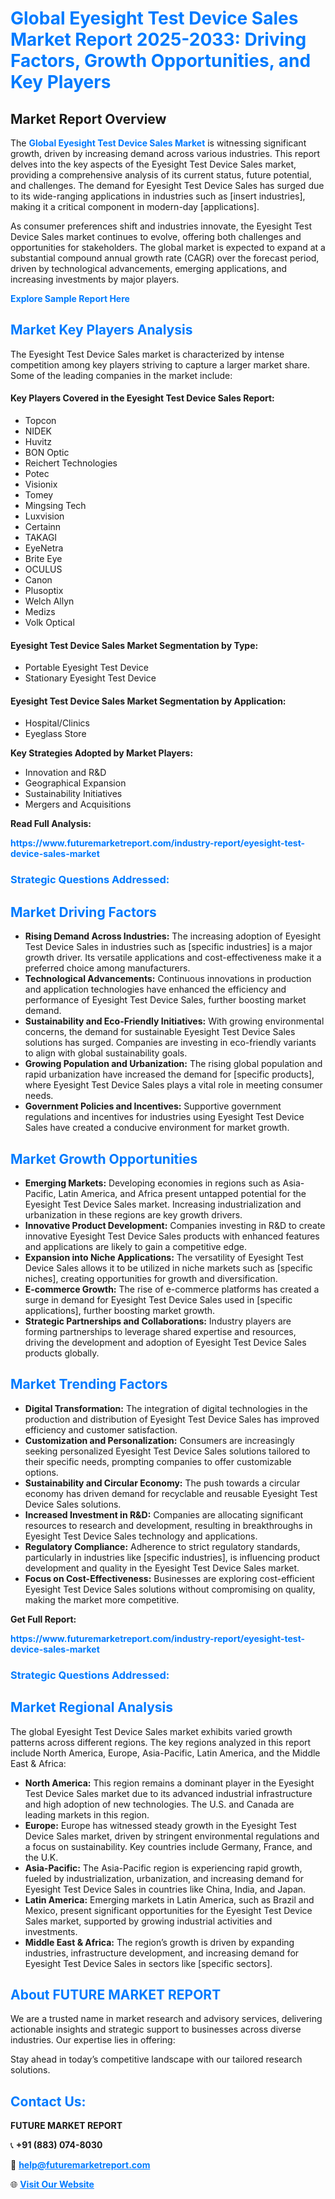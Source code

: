<h1 style="color: #007BFF;">Global Eyesight Test Device Sales Market Report 2025-2033: Driving Factors, Growth Opportunities, and Key Players</h1>

<section id="overview">
<h2>Market Report Overview</h2>
<p>The <a href="https://www.futuremarketreport.com/industry-report/eyesight-test-device-sales-market" style="color: #007BFF; text-decoration: none;"><strong>Global Eyesight Test Device Sales Market</strong></a> is witnessing significant growth, driven by increasing demand across various industries. This report delves into the key aspects of the Eyesight Test Device Sales market, providing a comprehensive analysis of its current status, future potential, and challenges. The demand for Eyesight Test Device Sales has surged due to its wide-ranging applications in industries such as [insert industries], making it a critical component in modern-day [applications].</p>
<p>As consumer preferences shift and industries innovate, the Eyesight Test Device Sales market continues to evolve, offering both challenges and opportunities for stakeholders. The global market is expected to expand at a substantial compound annual growth rate (CAGR) over the forecast period, driven by technological advancements, emerging applications, and increasing investments by major players.</p>
</section>

<section id="overview">
<p><a href="https://www.futuremarketreport.com/request-sample/reportId=103925" style="color: #007BFF; text-decoration: none;"><strong>Explore Sample Report Here</strong></a></p>
</section>

<section id="key-players">
<h2 style="color: #007BFF;">Market Key Players Analysis</h2>
<p>The Eyesight Test Device Sales market is characterized by intense competition among key players striving to capture a larger market share. Some of the leading companies in the market include:</p>
<h4>Key Players Covered in the Eyesight Test Device Sales Report:</h4>
<ul><li>Topcon</li><li>NIDEK</li><li>Huvitz</li><li>BON Optic</li><li>Reichert Technologies</li><li>Potec</li><li>Visionix</li><li>Tomey</li><li>Mingsing Tech</li><li>Luxvision</li><li>Certainn</li><li>TAKAGI</li><li>EyeNetra</li><li>Brite Eye</li><li>OCULUS</li><li>Canon</li><li>Plusoptix</li><li>Welch Allyn</li><li>Medizs</li><li>Volk Optical</li></ul>
<h4>Eyesight Test Device Sales Market Segmentation by Type:</h4>
<ul><li>Portable Eyesight Test Device</li><li>Stationary Eyesight Test Device</li></ul>

<h4>Eyesight Test Device Sales Market Segmentation by Application:</h4>
<ul><li>Hospital/Clinics</li><li>Eyeglass Store</li></ul>
<p><strong>Key Strategies Adopted by Market Players:</strong></p>
<ul>
<li>Innovation and R&D</li>
<li>Geographical Expansion</li>
<li>Sustainability Initiatives</li>
<li>Mergers and Acquisitions</li>
</ul>
</section>

<section>
<p><strong>Read Full Analysis: </strong></p><a href="https://www.futuremarketreport.com/industry-report/eyesight-test-device-sales-market" style="color: #007BFF; text-decoration: none;"><strong>https://www.futuremarketreport.com/industry-report/eyesight-test-device-sales-market</strong></a>
<h3 style="color: #007BFF;">Strategic Questions Addressed:</h3>
</section>

<section id="driving-factors">
<h2 style="color: #007BFF;">Market Driving Factors</h2>
<ul>
<li><strong>Rising Demand Across Industries:</strong> The increasing adoption of Eyesight Test Device Sales in industries such as [specific industries] is a major growth driver. Its versatile applications and cost-effectiveness make it a preferred choice among manufacturers.</li>
<li><strong>Technological Advancements:</strong> Continuous innovations in production and application technologies have enhanced the efficiency and performance of Eyesight Test Device Sales, further boosting market demand.</li>
<li><strong>Sustainability and Eco-Friendly Initiatives:</strong> With growing environmental concerns, the demand for sustainable Eyesight Test Device Sales solutions has surged. Companies are investing in eco-friendly variants to align with global sustainability goals.</li>
<li><strong>Growing Population and Urbanization:</strong> The rising global population and rapid urbanization have increased the demand for [specific products], where Eyesight Test Device Sales plays a vital role in meeting consumer needs.</li>
<li><strong>Government Policies and Incentives:</strong> Supportive government regulations and incentives for industries using Eyesight Test Device Sales have created a conducive environment for market growth.</li>
</ul>
</section>

<section id="growth-opportunities">
<h2 style="color: #007BFF;">Market Growth Opportunities</h2>
<ul>
<li><strong>Emerging Markets:</strong> Developing economies in regions such as Asia-Pacific, Latin America, and Africa present untapped potential for the Eyesight Test Device Sales market. Increasing industrialization and urbanization in these regions are key growth drivers.</li>
<li><strong>Innovative Product Development:</strong> Companies investing in R&D to create innovative Eyesight Test Device Sales products with enhanced features and applications are likely to gain a competitive edge.</li>
<li><strong>Expansion into Niche Applications:</strong> The versatility of Eyesight Test Device Sales allows it to be utilized in niche markets such as [specific niches], creating opportunities for growth and diversification.</li>
<li><strong>E-commerce Growth:</strong> The rise of e-commerce platforms has created a surge in demand for Eyesight Test Device Sales used in [specific applications], further boosting market growth.</li>
<li><strong>Strategic Partnerships and Collaborations:</strong> Industry players are forming partnerships to leverage shared expertise and resources, driving the development and adoption of Eyesight Test Device Sales products globally.</li>
</ul>
</section>

<section id="trending-factors">
<h2 style="color: #007BFF;">Market Trending Factors</h2>
<ul>
<li><strong>Digital Transformation:</strong> The integration of digital technologies in the production and distribution of Eyesight Test Device Sales has improved efficiency and customer satisfaction.</li>
<li><strong>Customization and Personalization:</strong> Consumers are increasingly seeking personalized Eyesight Test Device Sales solutions tailored to their specific needs, prompting companies to offer customizable options.</li>
<li><strong>Sustainability and Circular Economy:</strong> The push towards a circular economy has driven demand for recyclable and reusable Eyesight Test Device Sales solutions.</li>
<li><strong>Increased Investment in R&D:</strong> Companies are allocating significant resources to research and development, resulting in breakthroughs in Eyesight Test Device Sales technology and applications.</li>
<li><strong>Regulatory Compliance:</strong> Adherence to strict regulatory standards, particularly in industries like [specific industries], is influencing product development and quality in the Eyesight Test Device Sales market.</li>
<li><strong>Focus on Cost-Effectiveness:</strong> Businesses are exploring cost-efficient Eyesight Test Device Sales solutions without compromising on quality, making the market more competitive.</li>
</ul>
</section>

<section>
<p><strong>Get Full Report: </strong></p><a href="https://www.futuremarketreport.com/industry-report/eyesight-test-device-sales-market" style="color: #007BFF; text-decoration: none;"><strong>https://www.futuremarketreport.com/industry-report/eyesight-test-device-sales-market</strong></a>
<h3 style="color: #007BFF;">Strategic Questions Addressed:</h3>
</section>


<section id="regional-analysis">
<h2 style="color: #007BFF;">Market Regional Analysis</h2>
<p>The global Eyesight Test Device Sales market exhibits varied growth patterns across different regions. The key regions analyzed in this report include North America, Europe, Asia-Pacific, Latin America, and the Middle East & Africa:</p>
<ul>
<li><strong>North America:</strong> This region remains a dominant player in the Eyesight Test Device Sales market due to its advanced industrial infrastructure and high adoption of new technologies. The U.S. and Canada are leading markets in this region.</li>
<li><strong>Europe:</strong> Europe has witnessed steady growth in the Eyesight Test Device Sales market, driven by stringent environmental regulations and a focus on sustainability. Key countries include Germany, France, and the U.K.</li>
<li><strong>Asia-Pacific:</strong> The Asia-Pacific region is experiencing rapid growth, fueled by industrialization, urbanization, and increasing demand for Eyesight Test Device Sales in countries like China, India, and Japan.</li>
<li><strong>Latin America:</strong> Emerging markets in Latin America, such as Brazil and Mexico, present significant opportunities for the Eyesight Test Device Sales market, supported by growing industrial activities and investments.</li>
<li><strong>Middle East & Africa:</strong> The region’s growth is driven by expanding industries, infrastructure development, and increasing demand for Eyesight Test Device Sales in sectors like [specific sectors].</li>
</ul>
</section>

<footer>
<h2 style="color: #007BFF;">About FUTURE MARKET REPORT</h2>
<p>We are a trusted name in market research and advisory services, delivering actionable insights and strategic support to businesses across diverse industries. Our expertise lies in offering:</p>

<p>Stay ahead in today’s competitive landscape with our tailored research solutions.</p>

<h2 style="color: #007BFF;">Contact Us:</h2>
<p><strong>FUTURE MARKET REPORT</strong></p>
<p>📞 <strong>+91 (883) 074-8030</strong></p>
<p>📧 <strong><a href="mailto:help@futuremarketreport.com" style="color: #007BFF;">help@futuremarketreport.com</a></strong></p>
<p>🌐 <strong><a href="https://www.futuremarketreport.com/" style="color: #007BFF;">Visit Our Website</a></strong></p>
</footer>